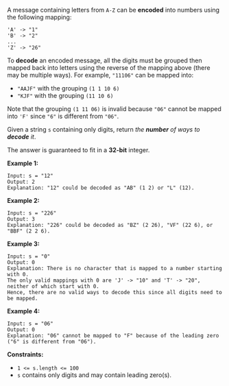 A message containing letters from `A-Z` can be **encoded** into numbers using
the following mapping:

    
    
    'A' -> "1"
    'B' -> "2"
    ...
    'Z' -> "26"
    

To **decode** an encoded message, all the digits must be grouped then mapped
back into letters using the reverse of the mapping above (there may be
multiple ways). For example, `"11106"` can be mapped into:

  * `"AAJF"` with the grouping `(1 1 10 6)`
  * `"KJF"` with the grouping `(11 10 6)`

Note that the grouping `(1 11 06)` is invalid because `"06"` cannot be mapped
into `'F'` since `"6"` is different from `"06"`.

Given a string `s` containing only digits, return _the **number** of ways to
**decode** it_.

The answer is guaranteed to fit in a **32-bit** integer.



**Example 1:**

    
    
    Input: s = "12"
    Output: 2
    Explanation: "12" could be decoded as "AB" (1 2) or "L" (12).
    

**Example 2:**

    
    
    Input: s = "226"
    Output: 3
    Explanation: "226" could be decoded as "BZ" (2 26), "VF" (22 6), or "BBF" (2 2 6).
    

**Example 3:**

    
    
    Input: s = "0"
    Output: 0
    Explanation: There is no character that is mapped to a number starting with 0.
    The only valid mappings with 0 are 'J' -> "10" and 'T' -> "20", neither of which start with 0.
    Hence, there are no valid ways to decode this since all digits need to be mapped.
    

**Example 4:**

    
    
    Input: s = "06"
    Output: 0
    Explanation: "06" cannot be mapped to "F" because of the leading zero ("6" is different from "06").
    



**Constraints:**

  * `1 <= s.length <= 100`
  * `s` contains only digits and may contain leading zero(s).

